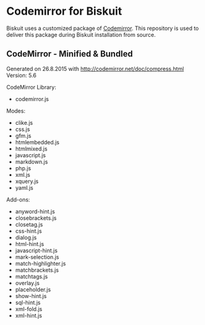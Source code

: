 # Codemirror for Biskuit

Biskuit uses a customized package of [Codemirror](https://github.com/codemirror/CodeMirror). This repository is used to deliver this package during Biskuit installation from source.

## CodeMirror - Minified & Bundled
Generated on 26.8.2015 with http://codemirror.net/doc/compress.html
Version: 5.6

CodeMirror Library:
- codemirror.js

Modes:
- clike.js
- css.js
- gfm.js
- htmlembedded.js
- htmlmixed.js
- javascript.js
- markdown.js
- php.js
- xml.js
- xquery.js
- yaml.js

Add-ons:
- anyword-hint.js
- closebrackets.js
- closetag.js
- css-hint.js
- dialog.js
- html-hint.js
- javascript-hint.js
- mark-selection.js
- match-highlighter.js
- matchbrackets.js
- matchtags.js
- overlay.js
- placeholder.js
- show-hint.js
- sql-hint.js
- xml-fold.js
- xml-hint.js
